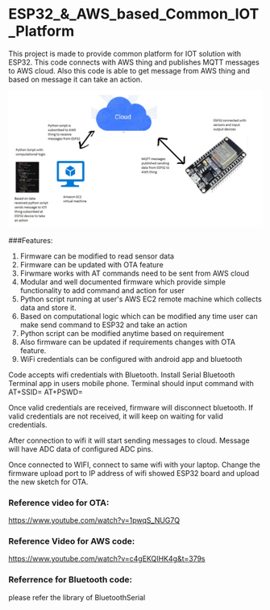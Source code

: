 # ESP32_&_AWS_based_Common_IOT_Platform
This project is made to provide common platform for IOT solution with ESP32.
This code connects with AWS thing and publishes MQTT messages to AWS cloud.
Also this code is able  to get message from AWS thing and based on message it can take an action.

![Diagram of Project](https://github.com/Akshay1595/ESP32_IOT_Common_Platform/blob/master/Documentation/diagram_of_Common_IOT_platform.jpg)

###Features:

1. Firmware can be modified to read sensor data
2. Firmware can be updated with OTA feature
3. Firwmare works with AT commands need to be sent from AWS cloud
4. Modular and well documented firmware which provide simple functionality to add command and action for user
5. Python script running at user's AWS EC2 remote machine which collects data and store it.
6. Based on computational logic which can be modified any time user can make send command to ESP32 and take an action
7. Python script can be modified anytime based on requirement
8. Also firmware can be updated if requirements changes with OTA feature.
9. WiFi credentials can be configured with android app and bluetooth

Code accepts wifi credentials with Bluetooth. Install Serial Bluetooth Terminal app in users mobile phone.
Terminal should input command with
AT+SSID=<ssid of your wifi>
AT+PSWD=<password of your wifi>

Once valid credentials are received, firmware will disconnect bluetooth.
If valid credentials are not received, it will keep on waiting for valid
credentials.

After connection to wifi it will start sending messages to cloud. Message will
have ADC data of configured ADC pins.

Once connected to WIFI, connect to same wifi with your laptop. 
Change the firmware upload port to IP address of wifi showed ESP32 board
and upload the new sketch for OTA.

### Reference video for OTA:
https://www.youtube.com/watch?v=1pwqS_NUG7Q

### Reference Video for AWS code:
https://www.youtube.com/watch?v=c4gEKQIHK4g&t=379s

### Referrence for Bluetooth code:
please refer the library of BluetoothSerial